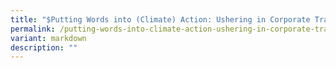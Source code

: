 ```yaml
---
title: "$Putting Words into (Climate) Action: Ushering in Corporate Transition Plan"
permalink: /putting-words-into-climate-action-ushering-in-corporate-transition-plan/
variant: markdown
description: ""
---
```


